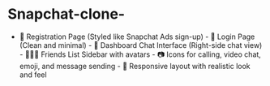 # Snapchat-clone-
- 👤 Registration Page (Styled like Snapchat Ads sign-up) - 🔐 Login Page (Clean and minimal) - 💬 Dashboard Chat Interface (Right-side chat view) - 🧑‍🤝‍🧑 Friends List Sidebar with avatars - 📷 Icons for calling, video chat, emoji, and message sending - 🎨 Responsive layout with realistic look and feel
